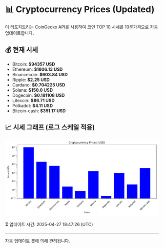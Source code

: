 
# 📊 Cryptocurrency Prices (Updated)

이 리포지토리는 CoinGecko API를 사용하여 코인 TOP 10 시세를 10분가격으로 자동 업데이트합니다.

## 💰 현재 시세
- Bitcoin: **$94357 USD**
- Ethereum: **$1806.13 USD**
- Binancecoin: **$603.84 USD**
- Ripple: **$2.25 USD**
- Cardano: **$0.704225 USD**
- Solana: **$150.0 USD**
- Dogecoin: **$0.181108 USD**
- Litecoin: **$86.71 USD**
- Polkadot: **$4.11 USD**
- Bitcoin-cash: **$351.17 USD**

## 📈 시세 그래프 (로그 스케일 적용)
![Crypto Prices](crypto_prices.png)

⏳ 업데이트 시간: 2025-04-27 18:47:26 (UTC)

---
자동 업데이트 봇에 의해 관리됩니다.
